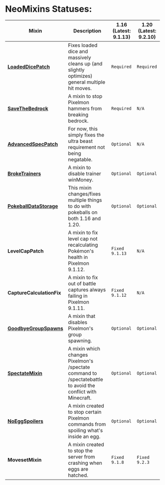 # NeoMixins Statuses:

| **Mixin** | **Description** | **1.16 (Latest: 9.1.13)** | **1.20 (Latest: 9.2.10)** | 
|-|-|-|-|
| [**LoadedDicePatch**](<https://github.com/Neovitalism/NeoMixins/releases/tag/LoadedDicePatch-1.0.0>) | Fixes loaded dice and massively cleans up (and slightly optimizes) general multiple hit moves. | `Required` | `Required` |
| [**SaveTheBedrock**](<https://github.com/Neovitalism/NeoMixins/releases/tag/SaveTheBedrock-1.0.1>) | A mixin to stop Pixelmon hammers from breaking bedrock. | `Required` | `N/A` |
| [**AdvancedSpecPatch**](<https://github.com/Neovitalism/NeoMixins/releases/tag/AdvancedSpecPatch-1.0.0>) | For now, this simply fixes the ultra beast requirement not being negatable. | `Optional` | `N/A` |
| [**BrokeTrainers**](<https://github.com/Neovitalism/NeoMixins/releases/tag/BrokeTrainers-1.0.0>) | A mixin to disable trainer winMoney. | `Optional` | `Optional` |
| [**PokeballDataStorage**](<https://github.com/Neovitalism/NeoMixins/releases/tag/PokeballDataStorage-1.0.0>) | This mixin changes/fixes multiple things to do with pokeballs on both 1.16 and 1.20. | `Optional` | `Optional` |
| **LevelCapPatch** | A mixin to fix level cap not recalculating Pokémon's health in Pixelmon 9.1.12. | `Fixed 9.1.13` | `N/A` |
| **CaptureCalculationFix** | A mixin to fix out of battle captures always failing in Pixelmon 9.1.11. | `Fixed 9.1.12` | `N/A` |
| [**GoodbyeGroupSpawns**](<https://github.com/Neovitalism/NeoMixins/releases/tag/GoodbyeGroupSpawns-1.0.2>) | A mixin that disables Pixelmon's group spawning. | `Optional` | `Optional` |
| [**SpectateMixin**](<https://github.com/Neovitalism/NeoMixins/releases/tag/SpectateMixin-1.0.2>) | A mixin which changes Pixelmon's /spectate command to /spectatebattle to avoid the conflict with Minecraft. | `Optional` | `Optional` |
| [**NoEggSpoilers**](<https://github.com/Neovitalism/NeoMixins/releases/tag/NoEggSpoilers-1.0.1>) | A mixin created to stop certain Pixelmon commands from spoiling what's inside an egg. | `Optional` | `Optional` |
| **MovesetMixin** | A mixin created to stop the server from crashing when eggs are hatched. | `Fixed 9.1.8` | `Fixed 9.2.3` |
